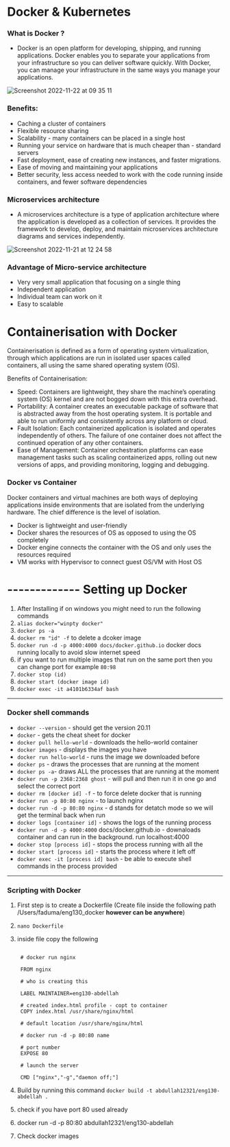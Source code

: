 # Docker & Kubernetes


### What is Docker ? 

- Docker is an open platform for developing, shipping, and running applications. Docker enables you to separate your applications from your infrastructure so you can deliver software quickly. With Docker, you can manage your infrastructure in the same ways you manage your applications.

![Screenshot 2022-11-22 at 09 35 11](https://user-images.githubusercontent.com/115224560/203278846-ddffbeef-7699-41a1-8812-3e6302e44fd5.png)

### Benefits: 

- Caching a cluster of containers
- Flexible resource sharing
- Scalability - many containers can be placed in a single host
- Running your service on hardware that is much cheaper than - standard servers
- Fast deployment, ease of creating new instances, and faster migrations.
- Ease of moving and maintaining your applications
- Better security, less access needed to work with the code running inside containers, and fewer software dependencies



### Microservices architecture 

- A microservices architecture is a type of application architecture where the application is developed as a collection of services. It provides the framework to develop, deploy, and maintain microservices architecture diagrams and services independently.


![Screenshot 2022-11-21 at 12 24 58](https://user-images.githubusercontent.com/115224560/203070423-f2fbb0a0-cd96-40fc-9543-d5a7fcfd6e7b.png)

### Advantage of Micro-service architecture

- Very very small application that focusing on a single thing
- Independent application
- Individual team can work on it
- Easy to scalable
# Containerisation with Docker

Containerisation is defined as a form of operating system virtualization, through which applications are run in isolated user spaces called containers, all using the same shared operating system (OS).

Benefits of Containerisation:

- Speed: Containers are lightweight, they share the machine’s operating system (OS) kernel and are not bogged down with this extra overhead.
- Portability: A container creates an executable package of software that is abstracted away from the host operating system. It is portable and able to run uniformly and consistently across any platform or cloud.
- Fault Isolation: Each containerized application is isolated and operates independently of others. The failure of one container does not affect the continued operation of any other containers.
- Ease of Management: Container orchestration platforms can ease management tasks such as scaling containerized apps, rolling out new versions of apps, and providing monitoring, logging and debugging.


### Docker vs Container

Docker containers and virtual machines are both ways of deploying applications inside environments that are isolated from the underlying hardware. The chief difference is the level of isolation.

- Docker is lightweight and user-friendly
- Docker shares the resources of OS as opposed to using the OS completely
- Docker engine connects the container with the OS and only uses the resources required
- VM works with Hypervisor to connect guest OS/VM with Host OS

# ------------- Setting up Docker

1. After Installing if on windows you might need to run the following commands
2. `alias docker="winpty docker"`
3. `docker ps -a`
4. `docker rm "id" -f` to delete a dcoker image 
5. `docker run -d -p 4000:4000 docs/docker.github.io` docker docs running locally to avoid slow internet speed 
6. if you want to run multiple images that run on the same port then you can change port for example `80:98`
7. `docker stop (id)` 
8. `docker start (docker image id)`
9. `docker exec -it a4101b6334af bash`

---------

### Docker shell commands

- `docker --version` - should get the version 20.11
- `docker` - gets the cheat sheet for docker
- `docker pull hello-world` - downloads the hello-world container
- `docker images` - displays the images you have
- `docker run hello-world` - runs the image we downloaded before
- `docker ps` - draws the processes that are running at the moment
- `docker ps -a`- draws ALL the processes that are running at the moment
- `docker run -p 2368:2368 ghost` - will pull and then run it in one go and select the correct port
- `docker rm [docker id] -f` - to force delete docker that is running
- `docker run -p 80:80 nginx` - to launch nginx
- `docker run -d -p 80:80 nginx` - d stands for detatch mode so we will get the terminal back when run
- `docker logs [container id]` - shows the logs of the running process
- `docker run -d -p 4000:4000` docs/docker.github.io - downaloads container and can run in the background. run localhost:4000
- `docker stop [process id]` - stops the process running with all the
- `docker start [process id]` - starts the process where it left off
- `docker exec -it [process id] bash` - be able to execute shell commands in the process provided

---------------

### Scripting with Docker

1. First step is to create a Dockerfile (Create file inside the following path /Users/faduma/eng130_docker **however can be anywhere**)
2. `nano Dockerfile`
3. inside file copy the following  
   ```

    # docker run nginx

    FROM nginx

    # who is creating this

    LABEL MAINTAINER=eng130-abdellah

    # created index.html profile - copt to container
    COPY index.html /usr/share/nginx/html

    # default location /usr/share/nginx/html

    # docker run -d -p 80:80 name

    # port number
    EXPOSE 80

    # launch the server

    CMD ["nginx","-g","daemon off;"]

   ```

4. Build by running this command `docker build -t abdullah12321/eng130-abdellah . `
5. check if you have port 80 used already
6. docker run -d -p 80:80 abdullah12321/eng130-abdellah
7. Check docker images 